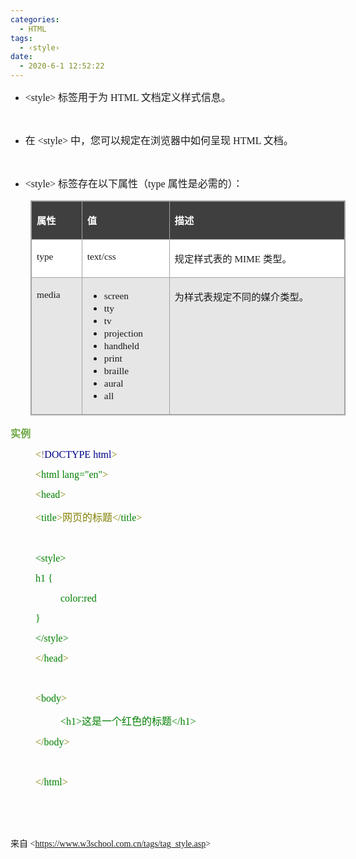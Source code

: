 ```yaml
---
categories:
  - HTML
tags:
  - ‹style›
date:
  - 2020-6-1 12:52:22
---
```


<ul style="list-style-type:disc">
	<li><span style="font-size:12.0pt"><span style="font-family:&quot;Comic Sans MS&quot;">&lt;style&gt;
			</span></span><span style="font-size:12.0pt"><span
				style="font-family:&quot;Microsoft YaHei UI&quot;">标签用于为</span></span><span
			style="font-size:12.0pt"><span style="font-family:&quot;Comic Sans MS&quot;"> HTML </span></span><span
			style="font-size:12.0pt"><span style="font-family:&quot;Microsoft YaHei UI&quot;">文档定义样式信息。</span></span>
	</li>
</ul>
<p><span style="font-size:12.0pt"><span style="font-family:&quot;Microsoft YaHei UI&quot;"></span></span><br></p>
<ul style="list-style-type:disc">
	<li><span style="font-size:12.0pt"><span style="font-family:&quot;Microsoft YaHei UI&quot;">在</span></span><span
			style="font-size:12.0pt"><span style="font-family:&quot;Comic Sans MS&quot;"> &lt;style&gt;
			</span></span><span style="font-size:12.0pt"><span
				style="font-family:&quot;Microsoft YaHei UI&quot;">中，您可以规定在浏览器中如何呈现</span></span><span
			style="font-size:12.0pt"><span style="font-family:&quot;Comic Sans MS&quot;"> HTML </span></span><span
			style="font-size:12.0pt"><span style="font-family:&quot;Microsoft YaHei UI&quot;">文档。</span></span></li>
</ul>
<p><span style="font-size:12.0pt"><span style="font-family:&quot;Microsoft YaHei UI&quot;"></span></span><br></p>
<ul style="list-style-type:disc">
	<li><span style="font-size:12.0pt"><span style="font-family:&quot;Comic Sans MS&quot;">&lt;style&gt;
			</span></span><span style="font-size:12.0pt"><span
				style="font-family:&quot;Microsoft YaHei UI&quot;">标签存在以下属性（</span></span><span
			style="font-size:12.0pt"><span style="font-family:&quot;Comic Sans MS&quot;">t</span></span><span
			style="font-size:12.0pt"><span style="font-family:&quot;Comic Sans MS&quot;">ype </span></span><span
			style="font-size:12.0pt"><span style="font-family:&quot;Microsoft YaHei UI&quot;">属性是必需的）：</span></span>
	</li>
</ul>
<table summary="" cellspacing="0"
	style="border-collapse:collapse; border-color:#a3a3a3; border-style:solid; border-width:1px;margin-left:32px;"
	class=" cke_show_border">
	<tbody>
		<tr>
			<td
				style="background-color:#3f3f3f; border-bottom:1px solid #a3a3a3; border-left:1px solid #a3a3a3; border-right:1px solid #a3a3a3; border-top:1px solid #a3a3a3; vertical-align:top; width:.784in">
				<p><span style="font-size:11.5pt"><span style="font-family:&quot;Microsoft YaHei UI&quot;"><span
								style="color:white"><strong>属性</strong></span></span></span></p>
			</td>
			<td
				style="background-color:#3f3f3f; border-bottom:1px solid #a3a3a3; border-left:1px solid #a3a3a3; border-right:1px solid #a3a3a3; border-top:1px solid #a3a3a3; vertical-align:top; width:1.3576in">
				<p><span style="font-size:11.5pt"><span style="font-family:&quot;Microsoft YaHei UI&quot;"><span
								style="color:white"><strong>值</strong></span></span></span></p>
			</td>
			<td
				style="background-color:#3f3f3f; border-bottom:1px solid #a3a3a3; border-left:1px solid #a3a3a3; border-right:1px solid #a3a3a3; border-top:1px solid #a3a3a3; vertical-align:top; width:3.7659in">
				<p><span style="font-size:11.5pt"><span style="font-family:&quot;Microsoft YaHei UI&quot;"><span
								style="color:white"><strong>描述</strong></span></span></span></p>
			</td>
		</tr>
		<tr>
			<td
				style="background-color:white; border-bottom:1px solid #a3a3a3; border-left:1px solid #a3a3a3; border-right:1px solid #a3a3a3; border-top:1px solid #a3a3a3; vertical-align:top; width:.784in">
				<p><span style="font-size:11.5pt"><span style="font-family:&quot;Comic Sans MS&quot;">type</span></span>
				</p>
			</td>
			<td
				style="background-color:white; border-bottom:1px solid #a3a3a3; border-left:1px solid #a3a3a3; border-right:1px solid #a3a3a3; border-top:1px solid #a3a3a3; vertical-align:top; width:1.3576in">
				<p><span style="font-size:11.5pt"><span
							style="font-family:&quot;Comic Sans MS&quot;">text/css</span></span></p>
			</td>
			<td
				style="background-color:white; border-bottom:1px solid #a3a3a3; border-left:1px solid #a3a3a3; border-right:1px solid #a3a3a3; border-top:1px solid #a3a3a3; vertical-align:top; width:3.7659in">
				<p><span style="font-size:11.5pt"><span
							style="font-family:&quot;Microsoft YaHei UI&quot;">规定样式表的</span><span
							style="font-family:&quot;Comic Sans MS&quot;"> MIME </span><span
							style="font-family:&quot;Microsoft YaHei UI&quot;">类型。</span></span></p>
			</td>
		</tr>
		<tr>
			<td
				style="background-color:#e7e6e6; border-bottom:1px solid #a3a3a3; border-left:1px solid #a3a3a3; border-right:1px solid #a3a3a3; border-top:1px solid #a3a3a3; vertical-align:top; width:.7062in">
				<p><span style="font-size:11.5pt"><span
							style="font-family:&quot;Comic Sans MS&quot;">media</span></span></p>
			</td>
			<td
				style="background-color:#e7e6e6; border-bottom:1px solid #a3a3a3; border-left:1px solid #a3a3a3; border-right:1px solid #a3a3a3; border-top:1px solid #a3a3a3; vertical-align:top; width:1.4354in">
				<ul>
					<li><span style="font-size:11.5pt"><span
								style="font-family:&quot;Comic Sans MS&quot;">screen</span></span></li>
					<li><span style="font-size:11.5pt"><span
								style="font-family:&quot;Comic Sans MS&quot;">tty</span></span></li>
					<li><span style="font-size:11.5pt"><span
								style="font-family:&quot;Comic Sans MS&quot;">tv</span></span></li>
					<li><span style="font-size:11.5pt"><span
								style="font-family:&quot;Comic Sans MS&quot;">projection</span></span></li>
					<li><span style="font-size:11.5pt"><span
								style="font-family:&quot;Comic Sans MS&quot;">handheld</span></span></li>
					<li><span style="font-size:11.5pt"><span
								style="font-family:&quot;Comic Sans MS&quot;">print</span></span></li>
					<li><span style="font-size:11.5pt"><span
								style="font-family:&quot;Comic Sans MS&quot;">braille</span></span></li>
					<li><span style="font-size:11.5pt"><span
								style="font-family:&quot;Comic Sans MS&quot;">aural</span></span></li>
					<li><span style="font-size:11.5pt"><span
								style="font-family:&quot;Comic Sans MS&quot;">all</span></span></li>
				</ul>
			</td>
			<td
				style="background-color:#e7e6e6; border-bottom:1px solid #a3a3a3; border-left:1px solid #a3a3a3; border-right:1px solid #a3a3a3; border-top:1px solid #a3a3a3; vertical-align:top; width:3.7659in">
				<p><span style="font-size:11.5pt"><span
							style="font-family:&quot;Microsoft YaHei UI&quot;">为样式表规定不同的媒介类型。</span></span></p>
			</td>
		</tr>
	</tbody>
</table>
<p><span style="font-size:12.0pt"><span style="font-family:&quot;Microsoft YaHei UI&quot;"><span
				style="color:#6da845"><strong>实例</strong></span></span></span></p>
<p style="margin-left: 40px;"><span style="font-size:12.0pt"><span style="font-family:&quot;Comic Sans MS&quot;"><span
				style="color:olive">&lt;</span><span style="color:gray">!</span><span style="color:darkblue">DOCTYPE
				html</span><span style="color:olive">&gt;</span></span></span></p>
<p style="margin-left: 40px;"><span style="font-size:12.0pt"><span style="font-family:&quot;Comic Sans MS&quot;"><span
				style="color:olive">&lt;</span><span style="color:green">html</span><span style="color:green">
				lang="en"</span><span style="color:olive">&gt; </span></span></span></p>
<p style="margin-left: 40px;"><span style="font-size:12.0pt"><span style="font-family:&quot;Comic Sans MS&quot;"><span
				style="color:olive">&lt;</span><span style="color:green">head</span><span
				style="color:olive">&gt;</span></span></span></p>
<p style="margin-left: 40px;"><span style="font-size:12.0pt"><span style="font-family:&quot;Comic Sans MS&quot;"><span
				style="color:olive">&lt;</span></span><span style="font-family:&quot;Comic Sans MS&quot;"><span
				style="color:green">title</span></span><span style="font-family:&quot;Comic Sans MS&quot;"><span
				style="color:olive">&gt;</span></span><span style="font-family:&quot;Microsoft YaHei UI&quot;"><span
				style="color:olive">网页的标题</span></span><span style="font-family:&quot;Comic Sans MS&quot;"><span
				style="color:olive">&lt;/</span></span><span style="font-family:&quot;Comic Sans MS&quot;"><span
				style="color:green">title</span></span><span style="font-family:&quot;Comic Sans MS&quot;"><span
				style="color:olive">&gt;</span></span></span></p>
<p style="margin-left: 40px;"><span style="font-size:12.0pt"><span style="font-family:&quot;Comic Sans MS&quot;"><span
				style="color:green">&nbsp;</span></span></span></p>
<p style="margin-left: 40px;"><span style="font-size:12.0pt"><span style="font-family:&quot;Comic Sans MS&quot;"><span
				style="color:green">&lt;style&gt;</span></span></span></p>
<p style="margin-left: 40px;"><span style="font-size:12.0pt"><span style="font-family:&quot;Comic Sans MS&quot;"><span
				style="color:green">h1 {</span></span></span></p>
<p style="margin-left: 80px;"><span style="font-size:12.0pt"><span style="font-family:&quot;Comic Sans MS&quot;"><span
				style="color:green">color:red</span></span></span>
</p>
<p style="margin-left: 40px;"><span style="font-size:12.0pt"><span style="font-family:&quot;Comic Sans MS&quot;"><span
				style="color:green">}</span></span></span></p>
<p style="margin-left: 40px;"><span style="font-size:12.0pt"><span style="font-family:&quot;Comic Sans MS&quot;"><span
				style="color:green">&lt;/style&gt;</span></span></span></p>
<p style="margin-left: 40px;"><span style="font-size:12.0pt"><span style="font-family:&quot;Comic Sans MS&quot;"><span
				style="color:olive">&lt;/</span><span style="color:green">head</span><span
				style="color:olive">&gt;</span></span></span></p>
<p style="margin-left: 40px;"><span style="font-size:12.0pt"><span style="font-family:&quot;Comic Sans MS&quot;"><span
				style="color:olive">&nbsp;</span></span></span></p>
<p style="margin-left: 40px;"><span style="font-size:12.0pt"><span style="font-family:&quot;Comic Sans MS&quot;"><span
				style="color:olive">&lt;</span><span style="color:green">body</span><span
				style="color:olive">&gt;</span></span></span></p>
<p style="margin-left: 80px;"><span style="font-size:12.0pt"><span style="color:green"><span
				style="font-family:&quot;Comic Sans MS&quot;">&lt;h1&gt;</span><span
				style="font-family:&quot;Microsoft YaHei UI&quot;">这是一个红色的标题</span><span
				style="font-family:&quot;Comic Sans MS&quot;">&lt;/h1&gt;</span></span></span></p>
<p style="margin-left: 40px;"><span style="font-size:12.0pt"><span style="font-family:&quot;Comic Sans MS&quot;"><span
				style="color:olive">&lt;/</span><span style="color:green">body</span><span style="color:olive">&gt;
			</span></span></span></p>
<p style="margin-left: 40px;"><span style="font-size:12.0pt"><span style="font-family:&quot;Comic Sans MS&quot;"><span
				style="color:olive">&nbsp;</span></span></span></p>
<p style="margin-left: 40px;"><span style="font-size:12.0pt"><span style="font-family:&quot;Comic Sans MS&quot;"><span
				style="color:olive">&lt;/</span><span style="color:green">html</span><span
				style="color:olive">&gt;</span></span></span></p>
<p><span style="font-size:12.0pt"><span style="font-family:&quot;Microsoft YaHei UI&quot;">&nbsp;</span></span></p>
<p><span style="font-size:12.0pt"><span style="font-family:&quot;Comic Sans MS&quot;">&nbsp;</span></span></p>
<p><span style="font-family:&quot;Microsoft YaHei UI&quot;">来自</span><span
		style="font-family:&quot;Comic Sans MS&quot;"> &lt;</span><a
		data-cke-saved-href="https://www.w3school.com.cn/tags/tag_style.asp"
		href="https://www.w3school.com.cn/tags/tag_style.asp"><span
			style="font-family:&quot;Comic Sans MS&quot;">https://www.w3school.com.cn/tags/tag_style.asp</span></a><span
		style="font-family:&quot;Comic Sans MS&quot;">&gt; </span></p>
